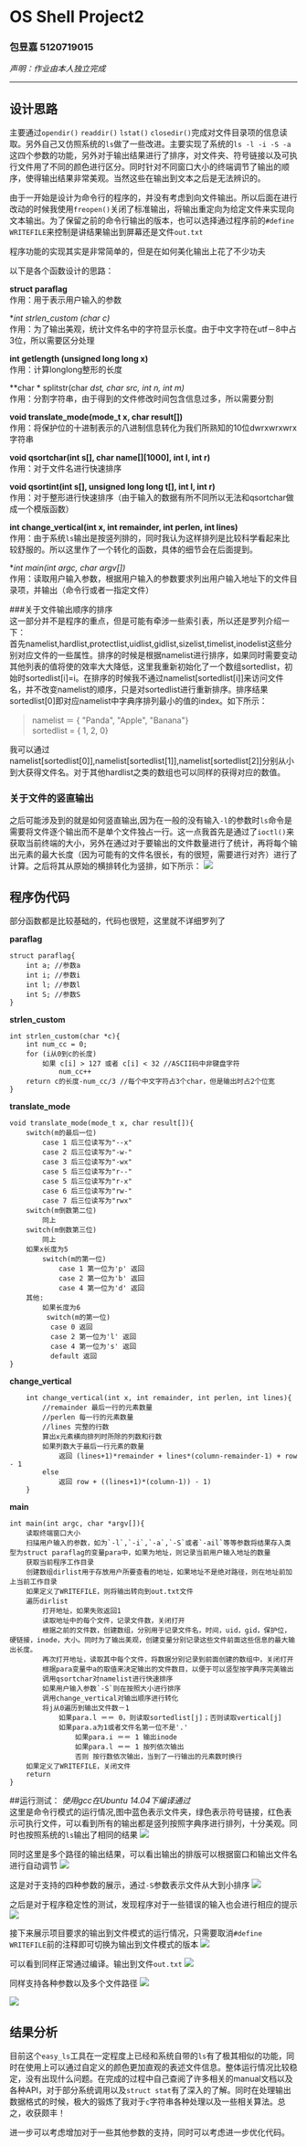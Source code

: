 # OS Shell Project2
### 包昱嘉 5120719015
*声明：作业由本人独立完成*
___
## 设计思路
主要通过`opendir()` `readdir()` `lstat()` `closedir()`完成对文件目录项的信息读取。另外自己又仿照系统的`ls`做了一些改进。主要实现了系统的`ls -l -i -S -a`这四个参数的功能，另外对于输出结果进行了排序，对文件夹、符号链接以及可执行文件用了不同的颜色进行区分。同时针对不同窗口大小的终端调节了输出的顺序，使得输出结果非常美观。当然这些在输出到文本之后是无法辨识的。

由于一开始是设计为命令行的程序的，并没有考虑到向文件输出。所以后面在进行改动的时候我使用`freopen()`关闭了标准输出，将输出重定向为给定文件来实现向文本输出。为了保留之前的命令行输出的版本，也可以选择通过程序前的`#define WRITEFILE`来控制是讲结果输出到屏幕还是文件`out.txt`

程序功能的实现其实是非常简单的，但是在如何美化输出上花了不少功夫

以下是各个函数设计的思路：

**struct paraflag**   
作用：用于表示用户输入的参数

**int strlen_custom (char *c)**   
作用：为了输出美观，统计文件名中的字符显示长度。由于中文字符在utf－8中占3位，所以需要区分处理

**int getlength (unsigned long long x)**  
作用：计算longlong整形的长度

**char * splitstr(char *dst, char *src, int n, int m)**  
作用：分割字符串，由于得到的文件修改时间包含信息过多，所以需要分割

**void translate_mode(mode_t x, char result[])**  
作用：将保护位的十进制表示的八进制信息转化为我们所熟知的10位dwrxwrxwrx字符串

**void qsortchar(int s[], char name[][1000], int l, int r)**  
作用：对于文件名进行快速排序

**void qsortint(int s[], unsigned long long t[], int l, int r)**  
作用：对于整形进行快速排序（由于输入的数据有所不同所以无法和qsortchar做成一个模版函数）

**int change_vertical(int x, int remainder, int perlen, int lines)**  
作用：由于系统`ls`输出是按竖列排的，同时我认为这样排列是比较科学看起来比较舒服的。所以这里作了一个转化的函数，具体的细节会在后面提到。

**int main(int argc, char *argv[])**  
作用：读取用户输入参数，根据用户输入的参数要求列出用户输入地址下的文件目录项，并输出（命令行或者一指定文件）

###关于文件输出顺序的排序  
这一部分并不是程序的重点，但是可能有牵涉一些索引表，所以还是罗列介绍一下：  
首先namelist,hardlist,protectlist,uidlist,gidlist,sizelist,timelist,inodelist这些分别对应文件的一些属性。排序的时候是根据namelist进行排序，如果同时需要变动其他列表的值将使的效率大大降低，这里我重新初始化了一个数组sortedlist，初始时sortedlist[i]=i。在排序的时候我不通过namelist[sortedlist[i]]来访问文件名，并不改变namelist的顺序，只是对sortedlist进行重新排序。排序结果sortedlist[0]即对应namelist中字典序排列最小的值的index。如下所示：  
>namelist ＝ { "Panda", "Apple", "Banana"}  
>sortedlist = { 1, 2, 0}  

我可以通过namelist[sortedlist[0]],namelist[sortedlist[1]],namelist[sortedlist[2]]分别从小到大获得文件名。对于其他hardlist之类的数组也可以同样的获得对应的数值。

### 关于文件的竖直输出
之后可能涉及到的就是如何竖直输出,因为在一般的没有输入`-l`的参数时`ls`命令是需要将文件逐个输出而不是单个文件独占一行。这一点我首先是通过了`ioctl()`来获取当前终端的大小，另外在通过对于要输出的文件数量进行了统计，再将每个输出元素的最大长度（因为可能有的文件名很长，有的很短，需要进行对齐）进行了计算。之后将其从原始的横排转化为竖排，如下所示：
![](1.png) 

## 程序伪代码
部分函数都是比较基础的，代码也很短，这里就不详细罗列了

**paraflag**

	struct paraflag{
		int a; //参数a
		int i; //参数i
		int l; //参数l
		int S; //参数S
	}
**strlen_custom**

	int strlen_custom(char *c){
		int num_cc = 0;
		for (i从0到c的长度)
			如果 c[i] > 127 或者 c[i] < 32 //ASCII码中非键盘字符
				num_cc++
		return c的长度-num_cc/3 //每个中文字符占3个char，但是输出时占2个位宽
	}

**translate_mode**

	void translate_mode(mode_t x, char result[]){
		switch(m的最后一位)
			case 1 后三位读写为"--x"
			case 2 后三位读写为"-w-"
			case 3 后三位读写为"-wx"
			case 5 后三位读写为"r--"
			case 5 后三位读写为"r-x"
			case 6 后三位读写为"rw-"
			case 7 后三位读写为"rwx"
		switch(m倒数第二位)
			同上
		switch(m倒数第三位)
			同上
		如果x长度为5
			switch(m的第一位)
				case 1 第一位为'p' 返回
				case 2 第一位为'b' 返回
				case 4 第一位为'd' 返回
		其他:
			如果长度为6
			 switch(m的第一位)
			  case 0 返回
			  case 2 第一位为'l' 返回
			  case 4 第一位为's' 返回
			  default 返回
	}
**change_vertical**
	
		int change_vertical(int x, int remainder, int perlen, int lines){
			//remainder 最后一行的元素数量
			//perlen 每一行的元素数量
			//lines 完整的行数
			算出x元素横向排列时所除的列数和行数
			如果列数大于最后一行元素的数量
				返回 (lines+1)*remainder + lines*(column-remainder-1) + row - 1
			else
				返回 row + ((lines+1)*(column-1)) - 1)
		}
		
**main**

	int main(int argc, char *argv[]){
		读取终端窗口大小
		扫描用户输入的参数，如为`-l`,`-i`,`-a`,`-S`或者`-ail`等等参数将结果存入类型为struct paraflag的变量para中，如果为地址，则记录当前用户输入地址的数量
		获取当前程序工作目录
		创建数组dirlist用于存放用户所要查看的地址，如果地址不是绝对路径，则在地址前加上当前工作目录
		如果定义了WRITEFILE，则将输出转向到out.txt文件
		遍历dirlist
			打开地址，如果失败返回1
			读取地址中的每个文件，记录文件数，关闭打开
			根据之前的文件数，创建数组，分别用于记录文件名，时间，uid，gid，保护位，硬链接，inode，大小。同时为了输出美观，创建变量分别记录这些文件前面这些信息的最大输出长度。
			再次打开地址，读取其中每个文件，将数据分别记录到前面创建的数组中，关闭打开
			根据para变量中a的取值来决定输出的文件数目，以便于可以竖型按字典序完美输出
			调用qsortchar对namelist进行快速排序
			如果用户输入参数`-S`则在按照大小进行排序
			调用change_vertical对输出顺序进行转化
			将j从0遍历到输出文件数－1
				如果para.l ＝＝ 0，则读取sortedlist[j]；否则读取vertical[j]
				如果para.a为1或者文件名第一位不是'.'
					如果para.i ＝＝ 1 输出inode
					如果para.l ＝＝ 1 按列依次输出
					否则 按行数依次输出，当到了一行输出的元素数时换行
		如果定义了WRITEFILE，关闭文件
		return
	}
	
##运行测试：
*使用gcc在Ubuntu 14.04下编译通过*  
这里是命令行模式的运行情况,图中蓝色表示文件夹，绿色表示符号链接，红色表示可执行文件，可以看到所有的输出都是竖列按照字典序进行排列，十分美观。同时也按照系统的`ls`输出了相同的结果
![](2.png)

同时这里是多个路径的输出结果，可以看出输出的排版可以根据窗口和输出文件名进行自动调节
![](3.png)

这是对于支持的四种参数的展示，通过`-S`参数表示文件从大到小排序
![](4.png)

之后是对于程序稳定性的测试，发现程序对于一些错误的输入也会进行相应的提示
![](5.png)

接下来展示项目要求的输出到文件模式的运行情况，只需要取消`#define WRITEFILE`前的注释即可切换为输出到文件模式的版本
![](6.png)

可以看到同样正常通过编译。输出到文件`out.txt`
![](7.png)

同样支持各种参数以及多个文件路径
![](8.png)

![](9.png)

## 结果分析
目前这个`easy_ls`工具在一定程度上已经和系统自带的`ls`有了极其相似的功能，同时在使用上可以通过自定义的颜色更加直观的表述文件信息。整体运行情况比较稳定，没有出现什么问题。在完成的过程中自己查阅了许多相关的manual文档以及各种API，对于部分系统调用以及`struct stat`有了深入的了解。同时在处理输出数据格式的时候，极大的锻炼了我对于`c`字符串各种处理以及一些相关算法。总之，收获颇丰！

进一步可以考虑增加对于一些其他参数的支持，同时可以考虑进一步优化代码。